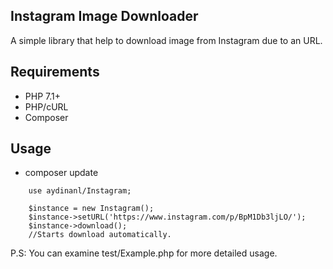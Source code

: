 ## Instagram Image Downloader

A simple library that help to download image from Instagram due to an URL.

## Requirements

- PHP 7.1+
- PHP/cURL
- Composer


## Usage
- composer update
```
    use aydinanl/Instagram;
    
    $instance = new Instagram();
    $instance->setURL('https://www.instagram.com/p/BpM1Db3ljLO/');
    $instance->download();
    //Starts download automatically.
```
P.S: You can examine test/Example.php for more detailed usage.